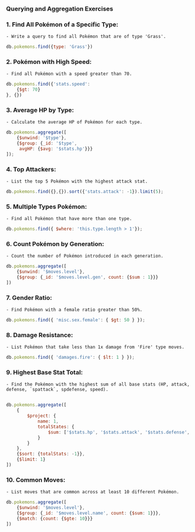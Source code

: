 ### Querying and Aggregation Exercises

### 1. **Find All Pokémon of a Specific Type**:
    
    - Write a query to find all Pokémon that are of type 'Grass'.
```js
db.pokemons.find({type: 'Grass'})
```

### 2. **Pokémon with High Speed**:
    
    - Find all Pokémon with a speed greater than 70.
```js
db.pokemons.find({'stats.speed': 
    {$gt: 70}
}, {})
```
### 3. **Average HP by Type**:
    
    - Calculate the average HP of Pokémon for each type.
```js
db.pokemons.aggregate([
    {$unwind: '$type'},
    {$group: {_id: '$type', 
     avgHP: {$avg: '$stats.hp'}}}
]);
```

### 4. **Top Attackers**:
    
    - List the top 5 Pokémon with the highest attack stat.
```js
db.pokemons.find({},{}).sort({'stats.attack': -1}).limit(5);
```
### 5. **Multiple Types Pokémon**:
    
    - Find all Pokémon that have more than one type.
```js
db.pokemons.find({ $where: 'this.type.length > 1'});
```
### 6. **Count Pokémon by Generation**:
    
    - Count the number of Pokémon introduced in each generation.
```js
db.pokemons.aggregate([
    {$unwind: '$moves.level'},
    {$group: {_id: '$moves.level.gen', count: {$sum : 1}}}
])
```
### 7. **Gender Ratio**:
    
    - Find Pokémon with a female ratio greater than 50%.
```js
db.pokemons.find({ 'misc.sex.female': { $gt: 50 } });

```
### 8. **Damage Resistance**:
    
    - List Pokémon that take less than 1x damage from 'Fire' type moves.
```js
db.pokemons.find({ 'damages.fire': { $lt: 1 } });
```
### 9. **Highest Base Stat Total**:
    
    - Find the Pokémon with the highest sum of all base stats (HP, attack, defense, `spattack`, spdefense, speed).
```js

db.pokemons.aggregate([
    {
        $project: {
            name: 1,
            totalStates: {
                $sum: ['$stats.hp', '$stats.attack', '$stats.defense', '$stats.spattack', '$stats.spdefense', '$stats.speed']
            }
        }
    },
    {$sort: {totalStats: -1}},
    {$limit: 1}
])

```
### 10. **Common Moves**:
    
    - List moves that are common across at least 10 different Pokémon.

```js
db.pokemons.aggregate([
    {$unwind: '$moves.level'},
    {$group: {_id: '$moves.level.name', count: {$sum: 1}}},
    {$match: {count: {$gte: 10}}}
])
```